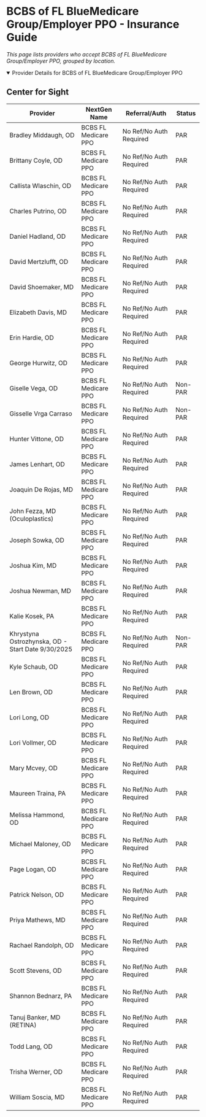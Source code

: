 # BCBS of FL BlueMedicare Group/Employer PPO - Insurance Guide

*This page lists providers who accept BCBS of FL BlueMedicare Group/Employer PPO, grouped by location.*

<details open><summary>Provider Details for BCBS of FL BlueMedicare Group/Employer PPO</summary>

## Center for Sight

| Provider | NextGen Name | Referral/Auth | Status |
|----------|-------------|--------------|--------|
| Bradley Middaugh, OD | BCBS FL Medicare PPO | No Ref/No Auth Required | PAR |
| Brittany Coyle, OD | BCBS FL Medicare PPO | No Ref/No Auth Required | PAR |
| Callista Wlaschin, OD | BCBS FL Medicare PPO | No Ref/No Auth Required | PAR |
| Charles Putrino, OD | BCBS FL Medicare PPO | No Ref/No Auth Required | PAR |
| Daniel Hadland, OD | BCBS FL Medicare PPO | No Ref/No Auth Required | PAR |
| David Mertzlufft, OD | BCBS FL Medicare PPO | No Ref/No Auth Required | PAR |
| David Shoemaker, MD | BCBS FL Medicare PPO | No Ref/No Auth Required | PAR |
| Elizabeth Davis, MD | BCBS FL Medicare PPO | No Ref/No Auth Required | PAR |
| Erin Hardie, OD | BCBS FL Medicare PPO | No Ref/No Auth Required | PAR |
| George Hurwitz, OD | BCBS FL Medicare PPO | No Ref/No Auth Required | PAR |
| Giselle Vega, OD | BCBS FL Medicare PPO | No Ref/No Auth Required | Non-PAR |
| Gisselle Vrga Carraso | BCBS FL Medicare PPO | No Ref/No Auth Required | Non-PAR |
| Hunter Vittone, OD | BCBS FL Medicare PPO | No Ref/No Auth Required | PAR |
| James Lenhart, OD | BCBS FL Medicare PPO | No Ref/No Auth Required | PAR |
| Joaquin De Rojas, MD | BCBS FL Medicare PPO | No Ref/No Auth Required | PAR |
| John Fezza, MD (Oculoplastics) | BCBS FL Medicare PPO | No Ref/No Auth Required | PAR |
| Joseph Sowka, OD | BCBS FL Medicare PPO | No Ref/No Auth Required | PAR |
| Joshua Kim, MD | BCBS FL Medicare PPO | No Ref/No Auth Required | PAR |
| Joshua Newman, MD | BCBS FL Medicare PPO | No Ref/No Auth Required | PAR |
| Kalie Kosek, PA | BCBS FL Medicare PPO | No Ref/No Auth Required | PAR |
| Khrystyna Ostrozhynska, OD - Start Date 9/30/2025 | BCBS FL Medicare PPO | No Ref/No Auth Required | Non-PAR |
| Kyle Schaub, OD | BCBS FL Medicare PPO | No Ref/No Auth Required | PAR |
| Len Brown, OD | BCBS FL Medicare PPO | No Ref/No Auth Required | PAR |
| Lori Long, OD | BCBS FL Medicare PPO | No Ref/No Auth Required | PAR |
| Lori Vollmer, OD | BCBS FL Medicare PPO | No Ref/No Auth Required | PAR |
| Mary Mcvey, OD | BCBS FL Medicare PPO | No Ref/No Auth Required | PAR |
| Maureen Traina, PA | BCBS FL Medicare PPO | No Ref/No Auth Required | PAR |
| Melissa Hammond, OD | BCBS FL Medicare PPO | No Ref/No Auth Required | PAR |
| Michael Maloney, OD | BCBS FL Medicare PPO | No Ref/No Auth Required | PAR |
| Page Logan, OD | BCBS FL Medicare PPO | No Ref/No Auth Required | PAR |
| Patrick Nelson, OD | BCBS FL Medicare PPO | No Ref/No Auth Required | PAR |
| Priya Mathews, MD | BCBS FL Medicare PPO | No Ref/No Auth Required | PAR |
| Rachael Randolph, OD | BCBS FL Medicare PPO | No Ref/No Auth Required | PAR |
| Scott Stevens, OD | BCBS FL Medicare PPO | No Ref/No Auth Required | PAR |
| Shannon Bednarz, PA | BCBS FL Medicare PPO | No Ref/No Auth Required | PAR |
| Tanuj Banker, MD (RETINA) | BCBS FL Medicare PPO | No Ref/No Auth Required | PAR |
| Todd Lang, OD | BCBS FL Medicare PPO | No Ref/No Auth Required | PAR |
| Trisha Werner, OD | BCBS FL Medicare PPO | No Ref/No Auth Required | PAR |
| William Soscia, MD | BCBS FL Medicare PPO | No Ref/No Auth Required | PAR |

</details>

